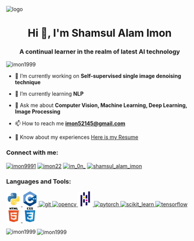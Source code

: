 ![logo](https://github.com/imon1999/imon1999/blob/main/Image/White%20and%20Gray%20Minimalist%20Personal%20LinkedIn%20Banner.png)
<h1 align="center">Hi 👋, I'm Shamsul Alam Imon</h1>
<h3 align="center">A continual learner in the realm of latest AI technology</h3>
<p align="left"> <img src="https://komarev.com/ghpvc/?username=imon1999&label=Profile%20views&color=0e75b6&style=flat" alt="imon1999" /> </p>

- 🔭 I’m currently working on **Self-supervised single image denoising technique**

- 🌱 I’m currently learning **NLP**

- 💬 Ask me about **Computer Vision, Machine Learning, Deep Learning, Image Processing**

- 📫 How to reach me **imon52145@gmail.com**

- 📄 Know about my experiences [Here is my Resume](https://drive.google.com/file/d/10tOYcvNq67yyjGiPGdgVHHTiWhln2mLO/view?usp=sharing)

<h3 align="left">Connect with me:</h3>
<p align="left">
<a href="https://linkedin.com/in/imon9991" target="blank"><img align="center" src="https://raw.githubusercontent.com/rahuldkjain/github-profile-readme-generator/master/src/images/icons/Social/linked-in-alt.svg" alt="imon9991" height="30" width="40" /></a>
<a href="https://kaggle.com/imon22" target="blank"><img align="center" src="https://raw.githubusercontent.com/rahuldkjain/github-profile-readme-generator/master/src/images/icons/Social/kaggle.svg" alt="imon22" height="30" width="40" /></a>
<a href="https://instagram.com/im_0n_" target="blank"><img align="center" src="https://raw.githubusercontent.com/rahuldkjain/github-profile-readme-generator/master/src/images/icons/Social/instagram.svg" alt="im_0n_" height="30" width="40" /></a>
<a href="https://www.leetcode.com/shamsul_alam_imon" target="blank"><img align="center" src="https://raw.githubusercontent.com/rahuldkjain/github-profile-readme-generator/master/src/images/icons/Social/leet-code.svg" alt="shamsul_alam_imon" height="30" width="40" /></a>
</p>

<h3 align="left">Languages and Tools:</h3>
<p align="left"> <a href="https://www.python.org" target="_blank" rel="noreferrer"> <img src="https://raw.githubusercontent.com/devicons/devicon/master/icons/python/python-original.svg" alt="python" width="40" height="40"/> </a> <a href="https://www.w3schools.com/cpp/" target="_blank" rel="noreferrer"> <img src="https://raw.githubusercontent.com/devicons/devicon/master/icons/cplusplus/cplusplus-original.svg" alt="cplusplus" width="40" height="40"/> </a> <a href="https://git-scm.com/" target="_blank" rel="noreferrer"> <img src="https://www.vectorlogo.zone/logos/git-scm/git-scm-icon.svg" alt="git" width="40" height="40"/> </a> <a href="https://opencv.org/" target="_blank" rel="noreferrer"> <img src="https://www.vectorlogo.zone/logos/opencv/opencv-icon.svg" alt="opencv" width="40" height="40"/> </a> <a href="https://pandas.pydata.org/" target="_blank" rel="noreferrer"> <img src="https://raw.githubusercontent.com/devicons/devicon/2ae2a900d2f041da66e950e4d48052658d850630/icons/pandas/pandas-original.svg" alt="pandas" width="40" height="40"/> </a> <a href="https://pytorch.org/" target="_blank" rel="noreferrer"> <img src="https://www.vectorlogo.zone/logos/pytorch/pytorch-icon.svg" alt="pytorch" width="40" height="40"/> </a> <a href="https://scikit-learn.org/" target="_blank" rel="noreferrer"> <img src="https://upload.wikimedia.org/wikipedia/commons/0/05/Scikit_learn_logo_small.svg" alt="scikit_learn" width="40" height="40"/> </a> <a href="https://www.tensorflow.org" target="_blank" rel="noreferrer"> <img src="https://www.vectorlogo.zone/logos/tensorflow/tensorflow-icon.svg" alt="tensorflow" width="40" height="40"/> </a> <a href="https://www.w3.org/html/" target="_blank" rel="noreferrer"> <img src="https://raw.githubusercontent.com/devicons/devicon/master/icons/html5/html5-original-wordmark.svg" alt="html5" width="40" height="40"/> </a>  <a href="https://www.w3schools.com/css/" target="_blank" rel="noreferrer"> <img src="https://raw.githubusercontent.com/devicons/devicon/master/icons/css3/css3-original-wordmark.svg" alt="css3" width="40" height="40"/> </a></p>

<p><img align="left" src="https://github-readme-stats.vercel.app/api/top-langs?username=imon1999&show_icons=true&locale=en&layout=compact" alt="imon1999" /></p>

<p>&nbsp;<img align="center" src="https://github-readme-stats.vercel.app/api?username=imon1999&show_icons=true&locale=en" alt="imon1999" /></p>
